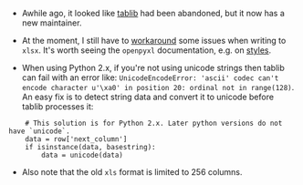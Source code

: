 - Awhile ago, it looked like [tablib](http://python-tablib.org/) had been abandoned, but it now has a new maintainer.

- At the moment, I still have to [workaround](https://github.com/vinayak-mehta/tablib/issues/252#issuecomment-454395181) some issues when writing to `xlsx`. It's worth seeing the `openpyxl` documentation, e.g. on [styles](https://openpyxl.readthedocs.io/en/stable/styles.html).

- When using Python 2.x, if you're not using unicode strings then tablib can fail with an error like: `UnicodeEncodeError: 'ascii' codec can't encode character u'\xa0' in position 20: ordinal not in range(128)`. An easy fix is to detect string data and convert it to unicode before tablib processes it:

```
    # This solution is for Python 2.x. Later python versions do not have `unicode`.
    data = row['next_column']
    if isinstance(data, basestring):
        data = unicode(data)

```

- Also note that the old `xls` format is limited to 256 columns.
